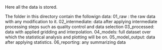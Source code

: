 Here all the data is stored.

The folder in this directory contain the followign data:
    01_raw : the raw data with any modification to it.
    02_intermediate: data after applying intermediate processing steps such as quality control and data selection
    03_processed: data with applied gridding and interpolation. 
    04_models: full dataset over which the statistical analysis and plotting will be on.
    05_model_output: data after applying statistics.
    06_reporting: any summarizing data 